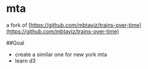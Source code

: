 # mta

a fork of [https://github.com/mbtaviz/trains-over-time](https://github.com/mbtaviz/trains-over-time)


##Goal
- create a similar one for new york mta
- learn d3